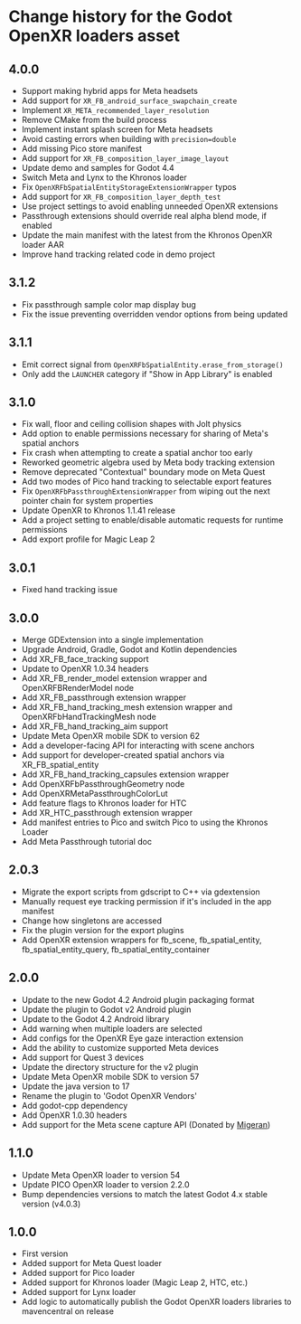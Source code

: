# Change history for the Godot OpenXR loaders asset

## 4.0.0

- Support making hybrid apps for Meta headsets
- Add support for `XR_FB_android_surface_swapchain_create`
- Implement `XR_META_recommended_layer_resolution`
- Remove CMake from the build process
- Implement instant splash screen for Meta headsets
- Avoid casting errors when building with `precision=double`
- Add missing Pico store manifest
- Add support for `XR_FB_composition_layer_image_layout`
- Update demo and samples for Godot 4.4
- Switch Meta and Lynx to the Khronos loader
- Fix `OpenXRFbSpatialEntityStorageExtensionWrapper` typos
- Add support for `XR_FB_composition_layer_depth_test`
- Use project settings to avoid enabling unneeded OpenXR extensions
- Passthrough extensions should override real alpha blend mode, if enabled
- Update the main manifest with the latest from the Khronos OpenXR loader AAR
- Improve hand tracking related code in demo project

## 3.1.2
- Fix passthrough sample color map display bug
- Fix the issue preventing overridden vendor options from being updated

## 3.1.1
- Emit correct signal from `OpenXRFbSpatialEntity.erase_from_storage()`
- Only add the `LAUNCHER` category if "Show in App Library" is enabled

## 3.1.0
- Fix wall, floor and ceiling collision shapes with Jolt physics
- Add option to enable permissions necessary for sharing of Meta's spatial anchors
- Fix crash when attempting to create a spatial anchor too early
- Reworked geometric algebra used by Meta body tracking extension
- Remove deprecated "Contextual" boundary mode on Meta Quest
- Add two modes of Pico hand tracking to selectable export features
- Fix `OpenXRFbPassthroughExtensionWrapper` from wiping out the next pointer chain for system properties
- Update OpenXR to Khronos 1.1.41 release
- Add a project setting to enable/disable automatic requests for runtime permissions
- Add export profile for Magic Leap 2

## 3.0.1
- Fixed hand tracking issue

## 3.0.0
- Merge GDExtension into a single implementation
- Upgrade Android, Gradle, Godot and Kotlin dependencies
- Add XR_FB_face_tracking support
- Update to OpenXR 1.0.34 headers
- Add XR_FB_render_model extension wrapper and OpenXRFBRenderModel node
- Add XR_FB_passthrough extension wrapper
- Add XR_FB_hand_tracking_mesh extension wrapper and OpenXRFbHandTrackingMesh node
- Add XR_FB_hand_tracking_aim support
- Update Meta OpenXR mobile SDK to version 62
- Add a developer-facing API for interacting with scene anchors
- Add support for developer-created spatial anchors via XR_FB_spatial_entity
- Add XR_FB_hand_tracking_capsules extension wrapper
- Add OpenXRFbPassthroughGeometry node
- Add OpenXRMetaPassthroughColorLut
- Add feature flags to Khronos loader for HTC
- Add XR_HTC_passthrough extension wrapper
- Add manifest entries to Pico and switch Pico to using the Khronos Loader
- Add Meta Passthrough tutorial doc

## 2.0.3
- Migrate the export scripts from gdscript to C++ via gdextension
- Manually request eye tracking permission if it's included in the app manifest
- Change how singletons are accessed
- Fix the plugin version for the export plugins
- Add OpenXR extension wrappers for fb_scene, fb_spatial_entity, fb_spatial_entity_query, fb_spatial_entity_container

## 2.0.0
- Update to the new Godot 4.2 Android plugin packaging format
- Update the plugin to Godot v2 Android plugin
- Update to the Godot 4.2 Android library
- Add warning when multiple loaders are selected
- Add configs for the OpenXR Eye gaze interaction extension
- Add the ability to customize supported Meta devices
- Add support for Quest 3 devices
- Update the directory structure for the v2 plugin
- Update Meta OpenXR mobile SDK to version 57
- Update the java version to 17
- Rename the plugin to 'Godot OpenXR Vendors'
- Add godot-cpp dependency
- Add OpenXR 1.0.30 headers
- Add support for the Meta scene capture API (Donated by [Migeran](https://migeran.com))

## 1.1.0
- Update Meta OpenXR loader to version 54
- Update PICO OpenXR loader to version 2.2.0
- Bump dependencies versions to match the latest Godot 4.x stable version (v4.0.3)

## 1.0.0
- First version
- Added support for Meta Quest loader
- Added support for Pico loader
- Added support for Khronos loader (Magic Leap 2, HTC, etc.)
- Added support for Lynx loader
- Add logic to automatically publish the Godot OpenXR loaders libraries to mavencentral on release
